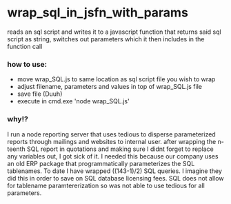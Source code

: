 # wrap_sql_in_jsfn_with_params
reads an sql script and writes it to a javascript function that returns said sql script as string, switches out parameters which it then includes in the function call

### how to use:
* move wrap_SQL.js to same location as sql script file you wish to wrap
* adjust filename, parameters and values in top of wrap_SQL.js file 
* save file (Duuh)
* execute in cmd.exe 'node wrap_SQL.js'

### why!?
I run a node reporting server that uses tedious to disperse parameterized reports through mailings and websites to internal user.
after wrapping the n-teenth SQL report in quotations and making sure I didnt forget to replace any variables out, I got sick of it. 
I needed this because our company uses an old ERP package that programmatically parameterizes the SQL tablenames. To date I have wrapped ((143-1)/2) SQL queries. I imagine they did this in order to save on SQL database licensing fees. SQL does not allow for tablename paramtererization so was not able to use tedious for all parameters.
